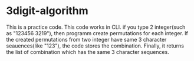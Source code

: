 # 3digit-algorithm

This is a practice code.
This code works in CLI.
if you type 2 integer(such as "123456 3219"), then programm create permutations for each integer.
If the created permutations from two integer have same 3 character seauences(like "123"), the code stores the combination.
Finally, it returns the list of combination which has the same 3 character sequences.

